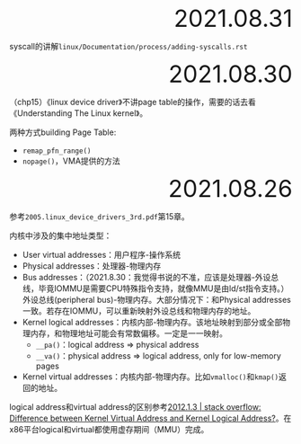 <div style="text-align:right; font-size:3em;">2021.08.31</div>

syscall的讲解`linux/Documentation/process/adding-syscalls.rst`

<div style="text-align:right; font-size:3em;">2021.08.30</div>

（chp15）《linux device driver》不讲page table的操作，需要的话去看《Understanding The Linux kernel》。

两种方式building Page Table:

* `remap_pfn_range()`
* `nopage()`，VMA提供的方法

<div style="text-align:right; font-size:3em;">2021.08.26</div>

参考`2005.linux_device_drivers_3rd.pdf`第15章。

内核中涉及的集中地址类型：

* User virtual addresses：用户程序-操作系统
* Physical addresses：处理器-物理内存
* Bus addresses：（2021.8.30：我觉得书说的不准，应该是处理器-外设总线，毕竟IOMMU是需要CPU特殊指令支持，就像MMU是由ld/st指令支持。）外设总线(peripheral bus)-物理内存。大部分情况下：和Physical addresses一致。若存在IOMMU，可以重新映射外设总线和物理内存的地址。
* Kernel logical addresses：内核内部-物理内存。该地址映射到部分或全部物理内存，和物理地址可能会有常数偏移。一定是一一映射。
  * `__pa()`：logical address => physical address
  * `__va()`：physical address => logical address, only for low-memory pages
* Kernel virtual addresses：内核内部-物理内存。比如`vmalloc()`和`kmap()`返回的地址。

logical address和virtual address的区别参考[2012.1.3 | stack overflow: Difference between Kernel Virtual Address and Kernel Logical Address?](https://stackoverflow.com/questions/8708463/difference-between-kernel-virtual-address-and-kernel-logical-address)。在x86平台logical和virtual都使用虚存期间（MMU）完成。
